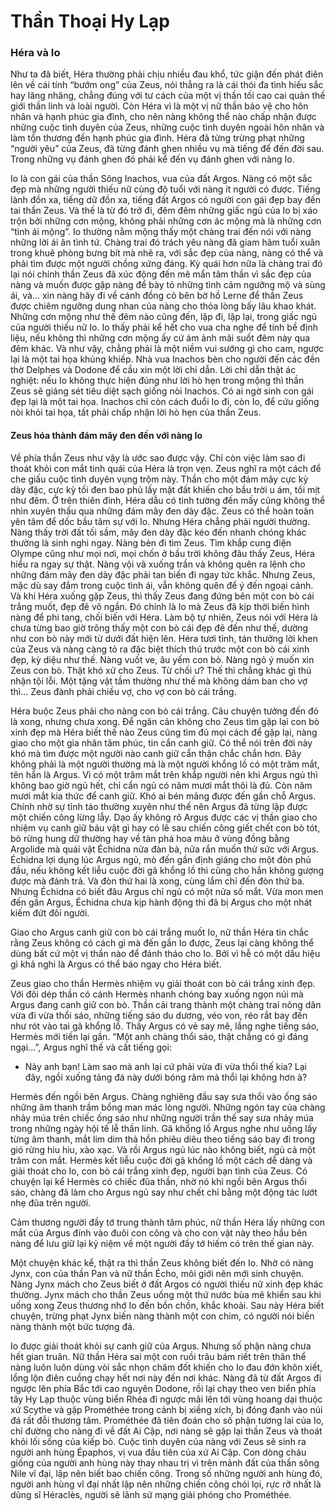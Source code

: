 # Thần Thoại Hy Lạp

### Héra và Io

Như ta đã biết, Héra thường phải chịu nhiều đau khổ, tức giận đến phát điên lên về cái tính “bướm ong” của Zeus, nói thẳng ra là cái thói đa tình hiếu sắc hay lăng nhăng, chẳng đúng với tư cách của một vị thần tối cao cai quản thế giới thần linh và loài người. Còn Héra vì là một vị nữ thần bảo vệ cho hôn nhân và hạnh phúc gia đình, cho nên nàng không thể nào chấp nhận được những cuộc tình duyên của Zeus, những cuộc tình duyên ngoài hôn nhân và làm tổn thương đến hạnh phúc gia đình. Héra đã từng trừng phạt những “người yêu” của Zeus, đã từng đánh ghen nhiều vụ mà tiếng để đến đời sau. Trong những vụ đánh ghen đó phải kể đến vụ đánh ghen với nàng Io.

Io là con gái của thần Sông Inachos, vua của đất Argos. Nàng có một sắc đẹp mà những người thiếu nữ cùng độ tuổi với nàng ít người có được. Tiếng lành đồn xa, tiếng dữ đồn xa, tiếng đất Argos có người con gái đẹp bay đến tai thần Zeus. Và thế là từ đó trở đi, đêm đêm những giấc ngủ của Io bị xáo trộn bởi những cơn mộng, không phải những cơn ác mộng mà là những cơn “tình ái mộng”. Io thường nằm mộng thấy một chàng trai đến nói với nàng những lời ái ân tình tứ. Chàng trai đó trách yêu nàng đã giam hãm tuổi xuân trong khuê phòng bưng bít mà nhẽ ra, với sắc đẹp của nàng, nàng có thể và phải tìm được một người chồng xứng đáng. Kỳ quái hơn nữa là chàng trai đó lại nói chính thần Zeus đã xúc động đến mê mẩn tâm thần vì sắc đẹp của nàng và muốn được gặp nàng để bày tỏ những tình cảm ngưỡng mộ và sùng ái, và... xin nàng hãy đi về cánh đồng cỏ bên bờ hồ Lerne để thần Zeus được chiêm ngưỡng dung nhan của nàng cho thỏa lòng bấy lâu khao khát. Những cơn mộng như thế đêm nào cũng đến, lặp đi, lặp lại, trong giấc ngủ của người thiếu nữ Io. Io thấy phải kể hết cho vua cha nghe để tính bề định liệu, nếu không thì những cơn mộng ấy cứ ám ảnh mãi suốt đêm này qua đêm khác. Và như vậy, chẳng phải là một niềm vui sướng gì cho cam, ngược lại là một tai họa khủng khiếp. Nhà vua Inachos bèn cho người đến các đền thờ Delphes và Dodone để cầu xin một lời chỉ dẫn. Lời chỉ dẫn thật ác nghiệt: nếu Io không thực hiện đúng như lời hò hẹn trong mộng thì thần Zeus sẽ giáng sét tiêu diệt sạch giống nòi Inachos. Có ai ngờ sinh con gái đẹp lại là một tai họa. Inachos chỉ còn cách đuổi Io đi, còn Io, để cứu giống nòi khỏi tai họa, tất phải chấp nhận lời hò hẹn của thần Zeus.

#### Zeus hóa thành đám mây đen đến với nàng Io

Về phía thần Zeus như vậy là ước sao được vậy. Chỉ còn việc làm sao đi thoát khỏi con mắt tinh quái của Héra là trọn vẹn. Zeus nghĩ ra một cách để che giấu cuộc tình duyên vụng trộm này. Thần cho một đám mây cực kỳ dày đặc, cực kỳ tối đen bao phủ lấy mặt đất khiến cho bầu trời u ám, tối mịt như đêm. Ở trên thiên đình, Héra dẫu có tinh tường đến mấy cũng không thể nhìn xuyên thấu qua những đám mây đen dày đặc. Zeus có thể hoàn toàn yên tâm để dốc bầu tâm sự với Io. Nhưng Héra chẳng phải người thường. Nàng thấy trời đất tối sầm, mây đen dày đặc kéo đến nhanh chóng khác thường là sinh nghi ngay. Nàng bèn đi tìm Zeus. Tìm khắp cung điện Olympe cũng như mọi nơi, mọi chốn ở bầu trời không đâu thấy Zeus, Héra hiểu ra ngay sự thật. Nàng vội vã xuống trần và không quên ra lệnh cho những đám mây đen dày đặc phải tan biến đi ngay tức khắc. Nhưng Zeus, mặc dù say đắm trong cuộc tình ái, vẫn không quên để ý đến ngoại cảnh. Và khi Héra xuống gặp Zeus, thì thấy Zeus đang đứng bên một con bò cái trắng muốt, đẹp đẽ vô ngần. Đó chính là Io mà Zeus đã kịp thời biến hình nàng để phi tang, chối biến với Héra. Làm bộ tự nhiên, Zeus nói với Héra là chưa từng bao giờ trông thấy một con bò cái đẹp đẽ đến như thế, dường như con bò này mới từ dưới đất hiện lên. Héra tươi tỉnh, tán thưởng lời khen của Zeus và nàng càng tỏ ra đặc biệt thích thú trước một con bò cái xinh đẹp, kỳ diệu như thế. Nàng vuốt ve, âu yếm con bò. Nàng ngỏ ý muốn xin Zeus con bò. Thật khó xử cho Zeus. Từ chối ư? Thế thì chẳng khác gì thú nhận tội lỗi. Một tặng vật tầm thường như thế mà không dám ban cho vợ thì... Zeus đành phải chiều vợ, cho vợ con bò cái trắng.

Héra buộc Zeus phải cho nàng con bò cái trắng. Câu chuyện tưởng đến đó là xong, nhưng chưa xong. Để ngăn cản không cho Zeus tìm gặp lại con bò xinh đẹp mà Héra biết thế nào Zeus cũng tìm đủ mọi cách để gặp lại, nàng giao cho một gia nhân tâm phúc, tin cẩn canh giữ. Có thể nói trên đời này khó mà tìm được một người nào canh giữ cẩn thận chắc chắn hơn. Đây không phải là một người thường mà là một người khổng lồ có một trăm mắt, tên hắn là Argus. Vì có một trăm mắt trên khắp người nên khi Argus ngủ thì không bao giờ ngủ hết, chỉ cần ngủ có năm mươi mắt thôi là đủ. Còn năm mươi mắt kia thức để canh giữ. Khó ai bén mảng được đến gần chỗ Argus. Chính nhờ sự tỉnh táo thường xuyên như thế nên Argus đã từng lập được một chiến công lừng lẫy. Dạo ấy không rõ Argus được các vị thần giao cho nhiệm vụ canh giữ báu vật gì hay có lẽ sau chiến công giết chết con bò tót, bò rừng hung dữ thường hay về tàn phá hoa màu ở vùng đồng bằng Argolide mà quái vật Échidna nửa đàn bà, nửa rắn muốn thử sức với Argus. Échidna lợi dụng lúc Argus ngủ, mò đến gần định giáng cho một đòn phủ đầu, nếu không kết liễu cuộc đời gã khổng lồ thì cũng cho hắn không gượng được mà đánh trả. Và đòn thứ hai là xong, cùng lắm chỉ đến đòn thứ ba. Nhưng Échidna có biết đâu Argus chỉ ngủ có một nửa số mắt. Vừa mon men đến gần Argus, Échidna chưa kịp hành động thì đã bị Argus cho một nhát kiếm đứt đôi người.

Giao cho Argus canh giữ con bò cái trắng muốt Io, nữ thần Héra tin chắc rằng Zeus không có cách gì mà đến gần Io được, Zeus lại càng không thể dùng bất cứ một vị thần nào để đánh tháo cho Io. Bởi vì hễ có một dấu hiệu gì khả nghi là Argus có thể báo ngay cho Héra biết.

Zeus giao cho thần Hermès nhiệm vụ giải thoát con bò cái trắng xinh đẹp. Với đôi dép thần có cánh Hermès nhanh chóng bay xuống ngọn núi mà Argus đang canh giữ con bò. Thần cải trang thành một chàng trai nông dân vừa đi vừa thổi sáo, những tiếng sáo du dương, véo von, réo rắt bay đến như rót vào tai gã khổng lồ. Thấy Argus có vẻ say mê, lắng nghe tiếng sáo, Hermès mới tiến lại gần. “Một anh chàng thổi sáo, thật chẳng có gì đáng ngại...”, Argus nghĩ thế và cất tiếng gọi:

- Này anh bạn! Làm sao mà anh lại cứ phải vừa đi vừa thổi thế kia? Lại đây, ngồi xuống tảng đá này dưới bóng râm mà thổi lại không hơn à?

Hermès đến ngồi bên Argus. Chàng nghiêng đầu say sưa thổi vào ống sáo những âm thanh trầm bổng man mác lòng người. Những ngón tay của chàng nhảy múa trên chiếc ống sáo như những người trần thế say sưa nhảy múa trong những ngày hội tế lễ thần linh. Gã khổng lồ Argus nghe như uống lấy từng âm thanh, mắt lim dim thả hồn phiêu diêu theo tiếng sáo bay đi trong gió rừng hiu hiu, xào xạc. Và rồi Argus ngủ lúc nào không biết, ngủ cả một trăm con mắt. Hermès kết liễu cuộc đời gã khổng lồ một cách dễ dàng và giải thoát cho Io, con bò cái trắng xinh đẹp, người bạn tình của Zeus. Có chuyện lại kể Hermès có chiếc đũa thần, nhờ nó khi ngồi bên Argus thổi sáo, chàng đã làm cho Argus ngủ say như chết chỉ bằng một động tác lướt nhẹ đũa trên người.

Cảm thương người đầy tớ trung thành tâm phúc, nữ thần Héra lấy những con mắt của Argus đính vào đuôi con công và cho con vật này theo hầu bên nàng để lưu giữ lại kỷ niệm về một người đầy tớ hiếm có trên thế gian này.

Một chuyện khác kể, thật ra thì thần Zeus không biết đến Io. Nhờ có nàng Jynx, con của thần Pan và nữ thần Écho, môi giới nên mới sinh chuyện. Nàng Jynx mách cho Zeus biết ở đất Argos có người thiếu nữ xinh đẹp khác thường. Jynx mách cho thần Zeus uống một thứ nước bùa mê khiến sau khi uống xong Zeus thương nhớ Io đến bồn chồn, khắc khoải. Sau này Héra biết chuyện, trừng phạt Jynx biến nàng thành một con chim, có người nói biến nàng thành một bức tượng đá.

Io được giải thoát khỏi sự canh giữ của Argus. Nhưng số phận nàng chưa hết gian truân. Nữ thần Héra sai một con ruồi trâu bám riết trên thân thể nàng luôn luôn dùng vòi sắc nhọn châm đốt khiến cho Io đau đớn khôn xiết, lồng lộn điên cuồng chạy hết nơi này đến nơi khác. Nàng đã từ đất Argos đi ngược lên phía Bắc tới cao nguyên Dodone, rồi lại chạy theo ven biển phía tây Hy Lạp thuộc vùng biển Rhéa đi ngược mãi lên tới vùng hoang dại thuộc xứ Scythe và gặp Prométhée trong cảnh bị xiềng xích, bị đóng đanh vào núi đá rất đỗi thương tâm. Prométhée đã tiên đoán cho số phận tương lai của Io, chỉ đường cho nàng đi về đất Ai Cập, nơi nàng sẽ gặp lại thần Zeus và thoát khỏi lối sống của kiếp bò. Cuộc tình duyên của nàng với Zeus sẽ sinh ra người anh hùng Épaphos, vị vua đầu tiên của xứ Ai Cập. Con dòng cháu giống của người anh hùng này thay nhau trị vì trên mảnh đất của thần sông Nile vĩ đại, lập nên biết bao chiến công. Trong số những người anh hùng đó, người anh hùng vĩ đại nhất lập nên những chiến công chói lọi, rực rỡ nhất là dũng sĩ Héraclès, người sẽ lãnh sứ mạng giải phóng cho Prométhée.